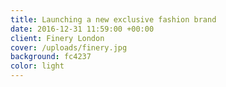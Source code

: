 ```yaml
---
title: Launching a new exclusive fashion brand
date: 2016-12-31 11:59:00 +00:00
client: Finery London
cover: /uploads/finery.jpg
background: fc4237
color: light
---
```

